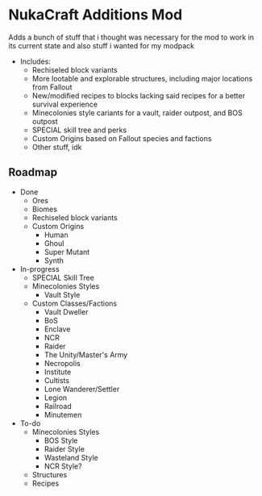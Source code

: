# NukaCraft Additions Mod
 Adds a bunch of stuff that i thought was necessary for the mod to work in its current state and also stuff i wanted for my modpack
  * Includes:
    * Rechiseled block variants
    * More lootable and explorable structures, including major locations from Fallout
    * New/modified recipes to blocks lacking said recipes for a better survival experience
    * Minecolonies style cariants for a vault, raider outpost, and BOS outpost
    * SPECIAL skill tree and perks
    * Custom Origins based on Fallout species and factions
    * Other stuff, idk

## Roadmap
  * Done
    - Ores
    - Biomes
    - Rechiseled block variants
    - Custom Origins
       - Human 
       - Ghoul
       - Super Mutant
       - Synth
  * In-progress
    - SPECIAL Skill Tree
    - Minecolonies Styles
       - Vault Style
    - Custom Classes/Factions
       - Vault Dweller
       - BoS
       - Enclave
       - NCR
       - Raider
       - The Unity/Master's Army
       - Necropolis
       - Institute
       - Cultists
       - Lone Wanderer/Settler
       - Legion
       - Railroad
       - Minutemen
  * To-do
    - Minecolonies Styles
       - BOS Style
       - Raider Style
       - Wasteland Style
       - NCR Style?
    - Structures
    - Recipes
